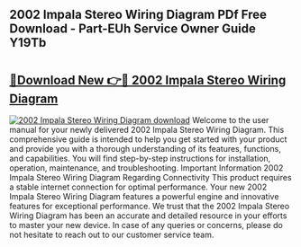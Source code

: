 ## 2002 Impala Stereo Wiring Diagram PDf Free Download - Part-EUh Service Owner Guide Y19Tb

# <h2><a href="http://dfhlav.blite.top/?on=2002+Impala+Stereo+Wiring+Diagram">🔗Download New 👉🔴 2002 Impala Stereo Wiring Diagram</a></h2>

[![2002 Impala Stereo Wiring Diagram download](https://i.imgur.com/lujVjoI.png)](http://dfhlav.blite.top/?on=2002+Impala+Stereo+Wiring+Diagram)
Welcome to the user manual for your newly delivered 2002 Impala Stereo Wiring Diagram. This comprehensive guide is intended to help you get started with your product and provide you with a thorough understanding of its features, functions, and capabilities. You will find step-by-step instructions for installation, operation, maintenance, and troubleshooting. Important Information 2002 Impala Stereo Wiring Diagram Regarding Connectivity This product requires a stable internet connection for optimal performance. Your new 2002 Impala Stereo Wiring Diagram features a powerful engine and innovative features for exceptional performance. We trust that the 2002 Impala Stereo Wiring Diagram has been an accurate and detailed resource in your efforts to master your new device. In case of any queries or concerns, please do not hesitate to reach out to our customer service team.
